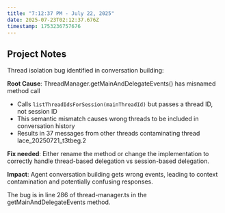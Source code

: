 ```yaml
---
title: "7:12:37 PM - July 22, 2025"
date: 2025-07-23T02:12:37.676Z
timestamp: 1753236757676
---
```


## Project Notes

Thread isolation bug identified in conversation building:

**Root Cause**: ThreadManager.getMainAndDelegateEvents() has misnamed method call
- Calls `listThreadIdsForSession(mainThreadId)` but passes a thread ID, not session ID
- This semantic mismatch causes wrong threads to be included in conversation history
- Results in 37 messages from other threads contaminating thread lace_20250721_t3tbeg.2

**Fix needed**: Either rename the method or change the implementation to correctly handle thread-based delegation vs session-based delegation.

**Impact**: Agent conversation building gets wrong events, leading to context contamination and potentially confusing responses.

The bug is in line 286 of thread-manager.ts in the getMainAndDelegateEvents method.
